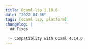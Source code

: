 ```yaml
---
title: Ocaml-lsp 1.10.6
date: "2022-04-08"
tags: [ocaml-lsp, platform]
changelog: |
  ## Fixes
  
  - Compatiblity with OCaml 4.14.0
---
```


